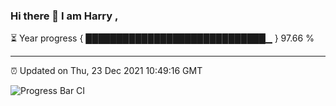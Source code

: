 ### Hi there 👋 I am Harry , 

⏳ Year progress { █████████████████████████████▁ } 97.66 %

---

⏰ Updated on Thu, 23 Dec 2021 10:49:16 GMT

![Progress Bar CI](https://github.com/duykhang68/duykhang68/workflows/Progress%20Bar%20CI/badge.svg)
